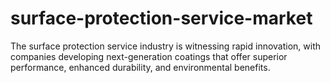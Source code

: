 # surface-protection-service-market
The surface protection service industry is witnessing rapid innovation, with companies developing next-generation coatings that offer superior performance, enhanced durability, and environmental benefits.
